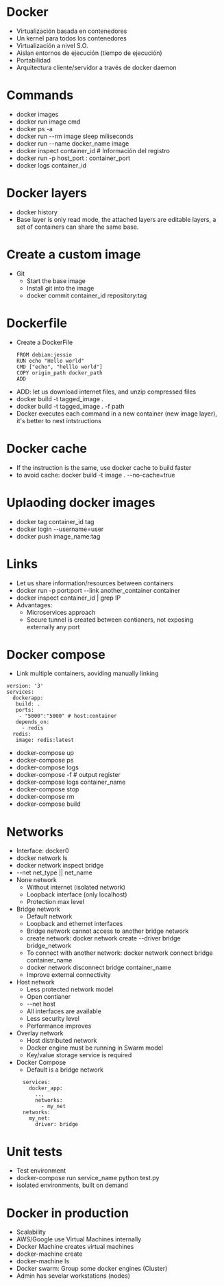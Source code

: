# Docker

- Virtualización basada en contenedores
- Un kernel para todos los contenedores
- Virtualización a nivel S.O.
- Aislan entornos de ejecución (tiempo de ejecución)
- Portabilidad
- Arquitectura cliente/servidor a través de docker daemon


# Commands
- docker images
- docker run image cmd
- docker ps -a
- docker run --rm image sleep miliseconds
- docker run --name docker_name image
- docker inspect container_id # Información del registro
- docker run -p host_port : container_port
- docker logs container_id

# Docker layers
- docker history
- Base layer is only read mode, the attached layers are editable layers, a set of containers can share the same base.

# Create a custom image
- Git
  - Start the base image
  - Install git into the image
  - docker commit container_id repository:tag

# Dockerfile
  - Create a DockerFile
    ```
    FROM debian:jessie
    RUN echo "Hello world"
    CMD ["echo", "helllo world"]
    COPY origin_path docker_path
    ADD 
    ```
-  ADD: let us download internet files, and unzip compressed files  
 - docker build -t tagged_image .
 - docker build -t tagged_image . -f path
 - Docker executes each command in a new container (new image layer), it's better to nest intstructions

# Docker cache
- If the instruction is the same, use docker cache to build faster
- to avoid cache: docker build -t image . --no-cache=true

# Uplaoding docker images
- docker tag container_id tag
- docker login --username=user
- docker push image_name:tag

# Links
- Let us share information/resources between containers
- docker run -p port:port --link another_container container
- docker inspect container_id | grep IP
- Advantages:
  - Microservices approach
  - Secure tunnel is created between contianers, not exposing externally any port

# Docker compose
- Link multiple containers, aoviding manually linking
```
version: '3'
services:
  dockerapp:
   build: .
   ports:
    - "5000":"5000" # host:container
   depends_on:
     - redis
  redis:
   image: redis:latest
```
- docker-compose up
- docker-compose ps
- docker-compose logs 
- docker-compose -f # output register
- docker-compose logs container_name
- docker-compose stop
- docker-compose rm
- docker-compose build

# Networks
- Interface: docker0
- docker network ls
- docker network inspect bridge
- --net net_type || net_name
- None network
  - Without internet (isolated network)
  - Loopback interface (only localhost)
  - Protection max level
- Bridge network
  - Default network
  - Loopback and ethernet interfaces
  - Bridge network cannot access to another bridge network
  - create network: docker network create --driver bridge bridge_network
  - To connect with another network: docker network connect bridge container_name
  - docker network disconnect bridge container_name
  - Improve external connectivity
- Host network
  - Less protected network model
  - Open contianer
  - --net host
  - All interfaces are available
  - Less security level
  - Performance improves
- Overlay network
  - Host distributed network
  - Docker engine must be running in Swarm model
  - Key/value storage service is required
- Docker Compose
  - Default is a bridge network
  ```
    services:
      docker_app:
        ..,
        networks:
          - my_net
    networks:
      my_net:
        driver: bridge
  ```

# Unit tests
  - Test environment
  - docker-compose run service_name python test.py
  - isolated environments, built on demand

# Docker in production
  - Scalability
  - AWS/Google use Virtual Machines internally
  - Docker Machine creates virtual machines
  - docker-machine create
  - docker-machine ls 
  - Docker swarm: Group some docker engines (Cluster)
  - Admin has sevelar workstations (nodes)
